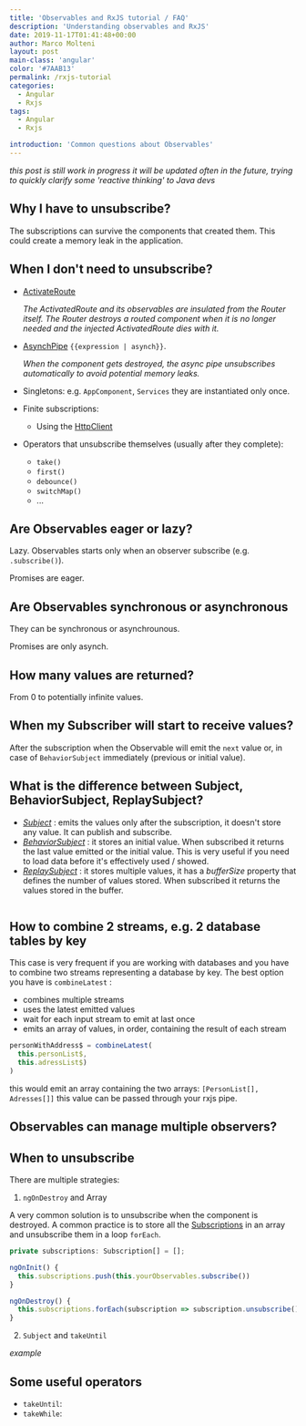 ```yaml
---
title: 'Observables and RxJS tutorial / FAQ'
description: 'Understanding observables and RxJS'
date: 2019-11-17T01:41:48+00:00
author: Marco Molteni
layout: post
main-class: 'angular'
color: '#7AAB13'
permalink: /rxjs-tutorial
categories:
  - Angular
  - Rxjs
tags:
  - Angular
  - Rxjs

introduction: 'Common questions about Observables'
---
```

_this post is still work in progress it will be updated often in the future, trying to quickly clarify some 'reactive thinking' to Java devs_

## Why I have to unsubscribe?
The subscriptions can survive the components that created them.
This could create a memory leak in the application.

## When I don't need to unsubscribe?
- [ActivateRoute](https://angular.io/guide/router#!%23route-parameters) 

  _The ActivatedRoute and its observables are insulated from the Router itself. The Router destroys a routed component when it is no longer needed and the injected ActivatedRoute dies with it._

- [AsynchPipe](https://angular.io/api/common/AsyncPipe) `{{expression | asynch}}`.

  _When the component gets destroyed, the async pipe unsubscribes automatically to avoid potential memory leaks._

- Singletons: e.g. `AppComponent`, `Services` they are instantiated only once.

- Finite subscriptions:
  - Using the [HttpClient](https://angular.io/guide/http)

- Operators that unsubscribe themselves (usually after they complete):

  - `take()`
  - `first()`
  - `debounce()`
  - `switchMap()`
  - ...

## Are Observables eager or lazy?
Lazy. Observables starts only when an observer subscribe (e.g. `.subscribe()`).

Promises are eager.

## Are Observables synchronous or asynchronous
They can be synchronous or asynchrounous.

Promises are only asynch.

## How many values are returned?
From 0 to potentially infinite values.

## When my Subscriber will start to receive values?
After the subscription when the Observable will emit the `next` value or, in case of `BehaviorSubject` immediately (previous or initial value).

## What is the difference between Subject, BehaviorSubject, ReplaySubject?
- _[Subject](https://github.com/ReactiveX/rxjs/blob/master/src/internal/Subject.ts)_ : emits the values only after the subscription, it doesn't store any value. It can publish and subscribe.
- _[BehaviorSubject](https://github.com/ReactiveX/rxjs/blob/master/src/internal/BehaviorSubject.ts)_ : it stores an initial value.
When subscribed it returns the last value emitted or the initial value.
This is very useful if you need to load data before it's effectively used / showed.
- _[ReplaySubject](https://github.com/ReactiveX/rxjs/blob/master/src/internal/ReplaySubject.ts)_ : it stores multiple values, it has a _bufferSize_ property that defines the number of values stored.
When subscribed it returns the values stored in the buffer.

<img src="/assets/img/uploads/2019/rxjs_subject_1.gif" alt="" />

## How to combine 2 streams, e.g. 2 database tables by key
This case is very frequent if you are working with databases and you have to combine two streams representing a database by key.
The best option you have is `combineLatest` :
- combines multiple streams
- uses the latest emitted values
- wait for each input stream to emit at last once
- emits an array of values, in order, containing the result of each stream

``` javascript
personWithAddress$ = combineLatest(
  this.personList$,
  this.adressList$)
)
```
this would emit an array containing the two arrays:
`[PersonList[], Adresses[]]`
this value can be passed through your rxjs pipe. 

## Observables can manage multiple observers?

## When to unsubscribe
There are multiple strategies:

1. `ngOnDestroy` and Array

A very common solution is to unsubscribe when the component is destroyed.
A common practice is to store all the [Subscriptions](https://rxjs-dev.firebaseapp.com/guide/subscription) in an array and unsubscribe them in a loop `forEach`.

``` javascript
private subscriptions: Subscription[] = [];

ngOnInit() {
  this.subscriptions.push(this.yourObservables.subscribe())
}

ngOnDestroy() {
  this.subscriptions.forEach(subscription => subscription.unsubscribe());
}
```

2. `Subject` and `takeUntil`

_example_

## Some useful operators
- `takeUntil`: 
- `takeWhile`:  
